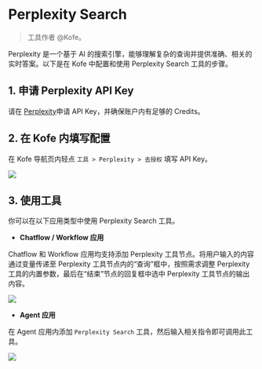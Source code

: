 # Perplexity Search

> 工具作者 @Kofe。

Perplexity 是一个基于 AI 的搜索引擎，能够理解复杂的查询并提供准确、相关的实时答案。以下是在 Kofe 中配置和使用 Perplexity Search 工具的步骤。

## 1. 申请 Perplexity API Key

请在 [Perplexity](https://www.perplexity.ai/settings/api)申请 API Key，并确保账户内有足够的 Credits。

## 2. 在 Kofe 内填写配置

在 Kofe 导航页内轻点 `工具 > Perplexity > 去授权` 填写 API Key。

![](../../../../img/zh-tools-perplexity.png)

## 3. 使用工具

你可以在以下应用类型中使用 Perplexity Search 工具。

- **Chatflow / Workflow 应用**

Chatflow 和 Workflow 应用均支持添加 Perplexity 工具节点。将用户输入的内容通过变量传递至 Perplexity 工具节点内的“查询”框中，按照需求调整 Perplexity 工具的内置参数，最后在“结束”节点的回复框中选中 Perplexity 工具节点的输出内容。

![](../../../../img/zh-tools-chatflow-perplexity.png)

- **Agent 应用**

在 Agent 应用内添加 `Perplexity Search` 工具，然后输入相关指令即可调用此工具。

![](../../../../img/zh-tools-agent-perplexity.png)
